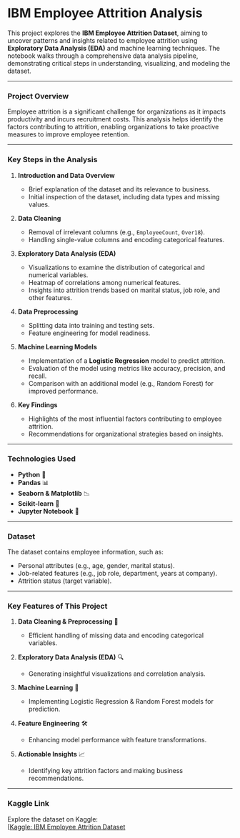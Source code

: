 # **IBM Employee Attrition Analysis**

This project explores the **IBM Employee Attrition Dataset**, aiming to uncover patterns and insights related to employee attrition using **Exploratory Data Analysis (EDA)** and machine learning techniques. The notebook walks through a comprehensive data analysis pipeline, demonstrating critical steps in understanding, visualizing, and modeling the dataset.

---

### **Project Overview**

Employee attrition is a significant challenge for organizations as it impacts productivity and incurs recruitment costs. This analysis helps identify the factors contributing to attrition, enabling organizations to take proactive measures to improve employee retention.

---

### **Key Steps in the Analysis**

1. **Introduction and Data Overview**
   - Brief explanation of the dataset and its relevance to business.
   - Initial inspection of the dataset, including data types and missing values.

2. **Data Cleaning**
   - Removal of irrelevant columns (e.g., `EmployeeCount`, `Over18`).
   - Handling single-value columns and encoding categorical features.

3. **Exploratory Data Analysis (EDA)**
   - Visualizations to examine the distribution of categorical and numerical variables.
   - Heatmap of correlations among numerical features.
   - Insights into attrition trends based on marital status, job role, and other features.

4. **Data Preprocessing**
   - Splitting data into training and testing sets.
   - Feature engineering for model readiness.

5. **Machine Learning Models**
   - Implementation of a **Logistic Regression** model to predict attrition.
   - Evaluation of the model using metrics like accuracy, precision, and recall.
   - Comparison with an additional model (e.g., Random Forest) for improved performance.

6. **Key Findings**
   - Highlights of the most influential factors contributing to employee attrition.
   - Recommendations for organizational strategies based on insights.

---

### **Technologies Used**  
- **Python** 🐍  
- **Pandas** 📊  
- **Seaborn & Matplotlib** 📉  
- **Scikit-learn** 🔧  
- **Jupyter Notebook** 📓  
---

### **Dataset**

The dataset contains employee information, such as:
- Personal attributes (e.g., age, gender, marital status).
- Job-related features (e.g., job role, department, years at company).
- Attrition status (target variable).

---

### **Key Features of This Project**  

1. **Data Cleaning & Preprocessing** 🧹  
   - Efficient handling of missing data and encoding categorical variables.
   
2. **Exploratory Data Analysis (EDA)** 🔍  
   - Generating insightful visualizations and correlation analysis.
   
3. **Machine Learning** 🤖  
   - Implementing Logistic Regression & Random Forest models for prediction.
   
4. **Feature Engineering** 🛠️  
   - Enhancing model performance with feature transformations.

5. **Actionable Insights** 📈  
   - Identifying key attrition factors and making business recommendations.

---

### **Kaggle Link**  

Explore the dataset on Kaggle:  
[[Kaggle: IBM Employee Attrition Dataset](https://www.kaggle.com/datasets/IBM/employee-attrition](https://www.kaggle.com/code/mahmoudelhelaly/ibm-employee-attrition-analysis))
